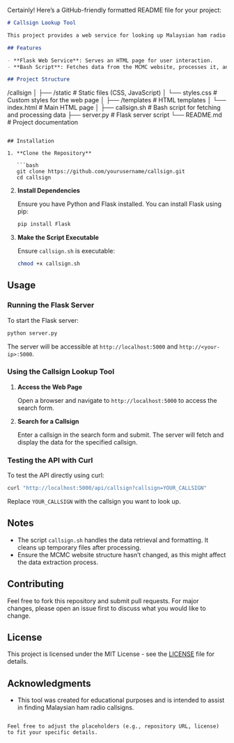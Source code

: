 Certainly! Here’s a GitHub-friendly formatted README file for your project:

```markdown
# Callsign Lookup Tool

This project provides a web service for looking up Malaysian ham radio callsigns. It includes a Flask-based server and a bash script to fetch and process data from the MCMC website.

## Features

- **Flask Web Service**: Serves an HTML page for user interaction.
- **Bash Script**: Fetches data from the MCMC website, processes it, and provides it in a formatted JSON response.

## Project Structure

```
/callsign
│
├── /static                # Static files (CSS, JavaScript)
│   └── styles.css         # Custom styles for the web page
│
├── /templates             # HTML templates
│   └── index.html         # Main HTML page
│
├── callsign.sh            # Bash script for fetching and processing data
├── server.py              # Flask server script
└── README.md              # Project documentation
```

## Installation

1. **Clone the Repository**

   ```bash
   git clone https://github.com/yourusername/callsign.git
   cd callsign
   ```

2. **Install Dependencies**

   Ensure you have Python and Flask installed. You can install Flask using pip:

   ```bash
   pip install Flask
   ```

3. **Make the Script Executable**

   Ensure `callsign.sh` is executable:

   ```bash
   chmod +x callsign.sh
   ```

## Usage

### Running the Flask Server

To start the Flask server:

```bash
python server.py
```

The server will be accessible at `http://localhost:5000` and `http://<your-ip>:5000`.

### Using the Callsign Lookup Tool

1. **Access the Web Page**

   Open a browser and navigate to `http://localhost:5000` to access the search form.

2. **Search for a Callsign**

   Enter a callsign in the search form and submit. The server will fetch and display the data for the specified callsign.

### Testing the API with Curl

To test the API directly using curl:

```bash
curl "http://localhost:5000/api/callsign?callsign=YOUR_CALLSIGN"
```

Replace `YOUR_CALLSIGN` with the callsign you want to look up.

## Notes

- The script `callsign.sh` handles the data retrieval and formatting. It cleans up temporary files after processing.
- Ensure the MCMC website structure hasn’t changed, as this might affect the data extraction process.

## Contributing

Feel free to fork this repository and submit pull requests. For major changes, please open an issue first to discuss what you would like to change.

## License

This project is licensed under the MIT License - see the [LICENSE](LICENSE) file for details.

## Acknowledgments

- This tool was created for educational purposes and is intended to assist in finding Malaysian ham radio callsigns.
```

Feel free to adjust the placeholders (e.g., repository URL, license) to fit your specific details.
